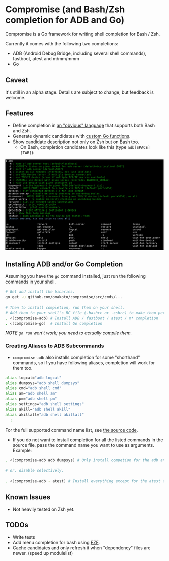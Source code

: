 # Compromise (and Bash/Zsh completion for ADB and Go)

Compromise is a Go framework for writing shell completion for Bash / Zsh.

Currently it comes with the following two completions:

 - ADB (Android Debug Bridge, including several shell commands), fastboot, atest and m/mm/mmm
 - Go

## Caveat
 It's still in an alpha stage. Details are subject to change, but feedback is welcome.

## Features

 - Define completion in [an "obvious" language](src/cmds/compromise-go/go.go) that supports both Bash and Zsh.
 - Generate dynamic candidates with [custom Go functions](src/cmds/compromise-adb/adb.go).
 - Show candidate description not only on Zsh but on Bash too.
   - On Bash, completion candidates look like this (type `adb[SPACE][TAB]`):
 <img src="https://raw.githubusercontent.com/omakoto/compromise/master/img/compromise-adb.png" width=600>
 
## Installing ADB and/or Go Completion

Assuming you have the `go` command installed, just run the following commands in your shell.
```bash
# Get and install the binaries.
go get -u github.com/omakoto/compromise/src/cmds/...

# Then to install completion, run them on your shell.
# Add them to your shell's RC file (.bashrc or .zshrc) to make them persistent.
. <(compromise-adb) # Install ADB / fastboot / atest / m* completion
. <(compromise-go)  # Install Go completion
```
 
 *NOTE `go run` won't work; you need to actually compile them.*
 
### Creating Aliases to ADB Subcommands
 - `compromise-adb` also installs completion for some "shorthand" commands,
so if you have following aliases, completion will work for them too.

```bash
alias logcat="adb logcat"
alias dumpsys="adb shell dumpsys"
alias cmd="adb shell cmd"
alias am="adb shell am"
alias pm="adb shell pm"
alias settings="adb shell settings"
alias akill="adb shell akill"
alias akillall="adb shell akillall"
  :
```  
For the full supported command name list, see [the source code](src/cmds/compromise-adb/adb.go).
 
 - If you do not want to install completion for all the listed commands
   in the source file, pass the command name you want to use as arguments. Example: 

```bash
. <(compromise-adb adb dumpsys) # Only install competion for the adb and dumpsys commands.  

# or, disable selectively.

. <(compromise-adb - atest) # Install everything except for the atest completion.  
```

## Known Issues

 - Not heavily tested on Zsh yet.

## TODOs
 - Write tests
 - Add menu completion for bash using [FZF](https://github.com/junegunn/fzf).
 - Cache candidates and only refresh it when "dependency" files are newer. (speed up modulelist)
